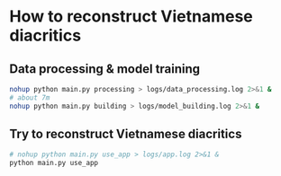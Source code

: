 # How to reconstruct Vietnamese diacritics

## Data processing & model training
```bash
nohup python main.py processing > logs/data_processing.log 2>&1 &
# about 7m
nohup python main.py building > logs/model_building.log 2>&1 &
```

## Try to reconstruct Vietnamese diacritics
```bash
# nohup python main.py use_app > logs/app.log 2>&1 &
python main.py use_app
```
